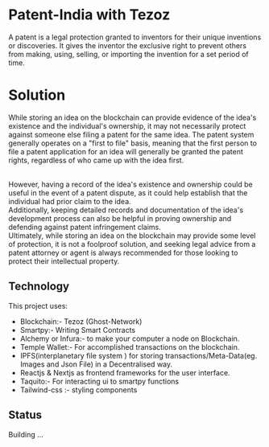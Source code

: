 # Patent-India with Tezoz 
A patent is a legal protection granted to inventors for their unique inventions or discoveries. 
It gives the inventor the exclusive right to prevent others from making, using, selling, or importing the invention for a set period of time.

# Solution 

While storing an idea on the blockchain can provide evidence of the idea's existence and the individual's ownership, it may not necessarily protect against someone else filing a patent for the same idea. The patent system generally operates on a "first to file" basis, meaning that the first person to file a patent application for an idea will generally be granted the patent rights, regardless of who came up with the idea first.

<br/>
However, having a record of the idea's existence and ownership could be useful in the event of a patent dispute, as it could help establish that the individual had prior claim to the idea. 
<br/>
Additionally, keeping detailed records and documentation of the idea's development process can also be helpful in proving ownership and defending against patent infringement claims.
<br/> 
Ultimately, while storing an idea on the blockchain may provide some level of protection, it is not a foolproof solution, and seeking legal advice from a patent attorney or agent is always recommended for those looking to protect their intellectual property.
<br/>


## Technology

This project uses:

- Blockchain:- Tezoz (Ghost-Network)
- Smartpy:- Writing Smart Contracts 
- Alchemy or Infura:- to make your computer a node on Blockchain.
- Temple Wallet:- For accomplished transactions on the blockchain.
- IPFS(interplanetary file system ) for storing transactions/Meta-Data(eg. Images and Json File) in a Decentralised way.
- Reactjs & Nextjs as frontend frameworks for the user interface.
- Taquito:- For interacting ui to smartpy functions 
- Tailwind-css :- styling components 


## Status

Building ...
<br/>


